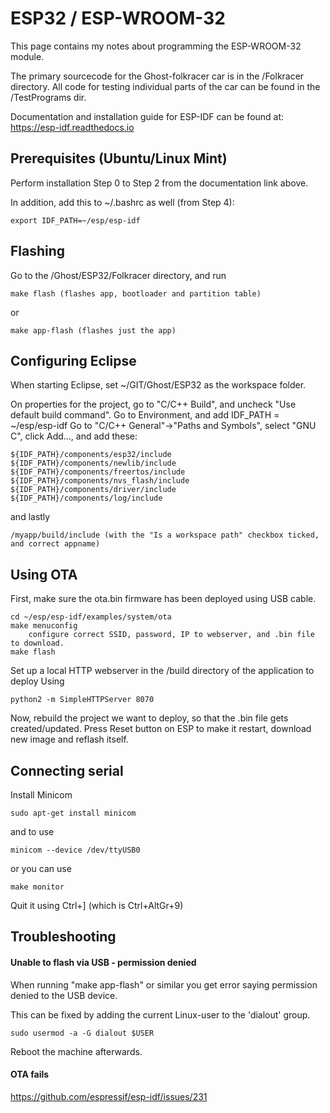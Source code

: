 # ESP32 / ESP-WROOM-32

This page contains my notes about programming the ESP-WROOM-32 module.

The primary sourcecode for the Ghost-folkracer car is in the /Folkracer directory.
All code for testing individual parts of the car can be found in the /TestPrograms dir.

Documentation and installation guide for ESP-IDF can be found at: https://esp-idf.readthedocs.io

## Prerequisites (Ubuntu/Linux Mint)

Perform installation Step 0 to Step 2 from the documentation link above.

In addition, add this to ~/.bashrc as well (from Step 4):

    export IDF_PATH=~/esp/esp-idf

## Flashing

Go to the /Ghost/ESP32/Folkracer directory, and run

    make flash (flashes app, bootloader and partition table)

or

    make app-flash (flashes just the app)

## Configuring Eclipse

When starting Eclipse, set ~/GIT/Ghost/ESP32 as the workspace folder.

On properties for the project, go to "C/C++ Build", and uncheck "Use default build command".
Go to Environment, and add IDF_PATH = ~/esp/esp-idf
Go to "C/C++ General"->"Paths and Symbols", select "GNU C", click Add..., and add these:

    ${IDF_PATH}/components/esp32/include
    ${IDF_PATH}/components/newlib/include
    ${IDF_PATH}/components/freertos/include
    ${IDF_PATH}/components/nvs_flash/include
    ${IDF_PATH}/components/driver/include
    ${IDF_PATH}/components/log/include

and lastly

    /myapp/build/include (with the "Is a workspace path" checkbox ticked, and correct appname)

## Using OTA

First, make sure the ota.bin firmware has been deployed using USB cable.

    cd ~/esp/esp-idf/examples/system/ota
    make menuconfig
        configure correct SSID, password, IP to webserver, and .bin file to download.
    make flash

Set up a local HTTP webserver in the /build directory of the application to deploy Using

    python2 -m SimpleHTTPServer 8070

Now, rebuild the project we want to deploy, so that the .bin file gets created/updated.
Press Reset button on ESP to make it restart, download new image and reflash itself.

## Connecting serial

Install Minicom

    sudo apt-get install minicom

and to use

    minicom --device /dev/ttyUSB0

or you can use

    make monitor

Quit it using Ctrl+] (which is Ctrl+AltGr+9)

## Troubleshooting

#### Unable to flash via USB - permission denied

When running "make app-flash" or similar you get error saying permission denied to the USB device.

This can be fixed by adding the current Linux-user to the 'dialout' group.

    sudo usermod -a -G dialout $USER

Reboot the machine afterwards.


#### OTA fails
https://github.com/espressif/esp-idf/issues/231
